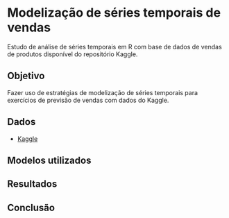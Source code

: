# Modelização de séries temporais de vendas

Estudo de análise de séries temporais em R com base de dados de vendas de produtos disponível do repositório Kaggle.

## Objetivo

Fazer uso de estratégias de modelização de séries temporais para exercícios de previsão de vendas com dados do Kaggle.

## Dados

- [Kaggle](https://www.kaggle.com/datasets/soumyadiptadas/products-sales-timeseries-data)


## Modelos utilizados

## Resultados 

## Conclusão
